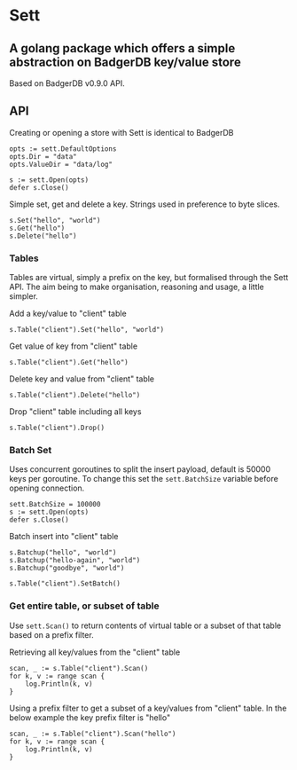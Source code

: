 # Sett

## A golang package which offers a simple abstraction on BadgerDB key/value store

Based on BadgerDB v0.9.0 API. 

## API 

Creating or opening a store with Sett is identical to BadgerDB

```
opts := sett.DefaultOptions
opts.Dir = "data"
opts.ValueDir = "data/log"

s := sett.Open(opts)
defer s.Close()
```

Simple set, get and delete a key. Strings used in preference to byte slices. 

```
s.Set("hello", "world")
s.Get("hello")
s.Delete("hello")
```

### Tables

Tables are virtual, simply a prefix on the key, but formalised through the Sett API. The aim being to make organisation, reasoning and usage, a little simpler.

Add a key/value to "client" table

```
s.Table("client").Set("hello", "world")
```

Get value of key from "client" table

```
s.Table("client").Get("hello")
```

Delete key and value from "client" table

```
s.Table("client").Delete("hello")
```

Drop "client" table including all keys

```
s.Table("client").Drop()
```

### Batch Set

Uses concurrent goroutines to split the insert payload, default is 50000 keys per goroutine. To change this set the `sett.BatchSize` variable before opening connection.

```
sett.BatchSize = 100000
s := sett.Open(opts)
defer s.Close()
```

Batch insert into "client" table

```
s.Batchup("hello", "world")
s.Batchup("hello-again", "world")
s.Batchup("goodbye", "world")

s.Table("client").SetBatch()
```

### Get entire table, or subset of table

Use `sett.Scan()` to return contents of virtual table or a subset of that table based on a prefix filter.

Retrieving all key/values from the "client" table

```
scan, _ := s.Table("client").Scan()
for k, v := range scan {
	log.Println(k, v)
}
```

Using a prefix filter to get a subset of a key/values from "client" table. In the below example the key prefix filter is "hello"

```
scan, _ := s.Table("client").Scan("hello")
for k, v := range scan {
	log.Println(k, v)
}
```